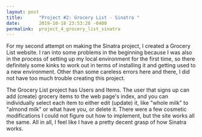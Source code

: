 ```yaml
---
layout: post
title:      "Project #2: Grocery List - Sinatra "
date:       2019-10-18 23:53:28 -0400
permalink:  project_4_grocery_list_sinatra
---
```



For my second attempt on making the Sinatra project, I created a Grocery List website. I ran into some problems in the beginning because I was also in the process of setting up my local environment for the first time, so there definitely some kinks to work out in terms of installing it and getting used to a new environment. Other than some careless errors here and there, I did not have too much trouble creating this project. 

The Grocery List project has Users and Items. The user that signs up can add (create) grocery items to the web page's index, and you can individually select each item to either edit (update) it, like "whole milk" to "almond milk" or what have you, or delete it. There were a few cosmetic modifications I could not figure out how to implement, but the site works all the same. All in all, I feel like I have a pretty decent grasp of how Sinatra works. 
